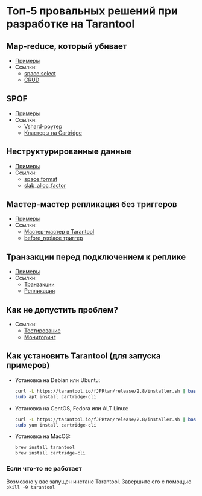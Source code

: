 # Топ-5 провальных решений при разработке на Tarantool

## Map-reduce, который убивает

- [Примеры](select/README_RUS.md)
- Ссылки:
    - [space:select](https://www.tarantool.io/en/doc/latest/reference/reference_lua/box_space/select/)
    - [CRUD](https://github.com/tarantool/crud)

## SPOF

- [Примеры](spof/README.md)
- Ссылки:
    - [Vshard-роутер](https://www.tarantool.io/en/doc/latest/reference/reference_rock/vshard/vshard_architecture/#vshard-router)
    - [Кластеры на Cartridge](https://habr.com/ru/company/vk/blog/596241/)

## Неструктурированные данные

- [Примеры](arrays/init.lua)
- Ссылки:
    - [space:format](https://www.tarantool.io/en/doc/latest/reference/reference_lua/box_space/format/)
    - [slab_alloc_factor](https://www.tarantool.io/en/doc/latest/reference/configuration/#confval-slab_alloc_factor)

## Мастер-мастер репликация без триггеров

- [Примеры](master-master/README.md)
- Ссылки:
    - [Мастер-мастер в Tarantool](https://habr.com/ru/company/vk/blog/524476/)
    - [before_replace триггер](https://www.tarantool.io/en/doc/latest/reference/reference_lua/box_space/before_replace/)

## Транзакции перед подключением к реплике

- [Примеры](transactions/README.md)
- Ссылки:
    - [Транзакции](https://www.tarantool.io/en/doc/latest/book/box/atomic/)
    - [Репликация](https://www.tarantool.io/en/doc/latest/book/replication/repl_architecture/)

## Как не допустить проблем?

- Ссылки:
    - [Тестирование](https://habr.com/ru/company/vk/blog/563446/)
    - [Мониторинг](https://habr.com/ru/company/vk/blog/534826/)

## Как установить Tarantool (для запуска примеров)

- Установка на Debian или Ubuntu:
  ```bash
  curl -L https://tarantool.io/fJPRtan/release/2.8/installer.sh | bash
  sudo apt install cartridge-cli
  ```

- Установка на CentOS, Fedora или ALT Linux:
  ```bash
  curl -L https://tarantool.io/fJPRtan/release/2.8/installer.sh | bash
  sudo yum install cartridge-cli
  ```

- Установка на MacOS:
  ```bash
  brew install tarantool
  brew install cartridge-cli
  ```

### Если что-то не работает

Возможно у вас запущен инстанс Tarantool. Завершите его с помощью `pkill -9 tarantool`
